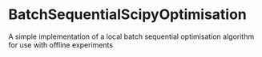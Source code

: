 # BatchSequentialScipyOptimisation
A simple implementation of a local batch sequential optimisation algorithm for use with offline experiments
